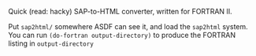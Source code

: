 Quick (read: hacky) SAP-to-HTML converter, written for FORTRAN II.

Put `sap2html/` somewhere ASDF can see it, and load the `sap2html` system.
You can run `(do-fortran output-directory)` to produce the FORTRAN listing in
`output-directory`